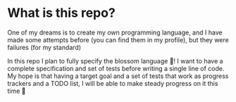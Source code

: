 # What is this repo?

One of my dreams is to create my own programming language, and I have made some attempts before (you can find them in my profile), but they were failures (for my standard)

In this repo I plan to fully specify the blossom language 🌸! I want to have a complete specification and set of tests before writing a single line of code.
My hope is that having a target goal and a set of tests that work as progress trackers and a TODO list, I will be able to make steady progress on it this time 🤞